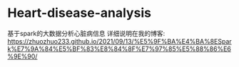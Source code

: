 # Heart-disease-analysis
基于spark的大数据分析心脏病信息
详细说明在我的博客: https://zhuozhuo233.github.io/2021/09/13/%E5%9F%BA%E4%BA%8ESpark%E7%9A%84%E5%BF%83%E8%84%8F%E7%97%85%E5%88%86%E6%9E%90/
